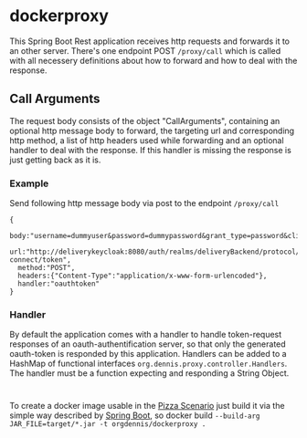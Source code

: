 # dockerproxy

This Spring Boot Rest application receives http requests and forwards it to an other server.
There's one endpoint POST `/proxy/call`  which is called with all necessery definitions about how to forward and how to deal with the response.

## Call Arguments
The request body consists of the object "CallArguments", containing an optional http message body to forward, the targeting url and corresponding http method, a list of http headers used while forwarding and an optional handler to deal with the response. If this handler is missing the response is just getting back as it is.

### Example
Send following http message body via post to the endpoint `/proxy/call`
```
{
  body:"username=dummyuser&password=dummypassword&grant_type=password&client_id=dummyclientid",
  url:"http://deliverykeycloak:8080/auth/realms/deliveryBackend/protocol/openid-connect/token",
  method:"POST",
  headers:{"Content-Type":"application/x-www-form-urlencoded"},
  handler:"oauthtoken"
}
```        

### Handler
By default the application comes with a handler to handle token-request responses of an oauth-authentification server, so that only the generated oauth-token is responded by this application.
Handlers can be added to a HashMap of functional interfaces `org.dennis.proxy.controller.Handlers`. The handler must be a function expecting and responding a String Object.


#
To create a docker image usable in the [Pizza Scenario](https://github.com/dennisgassner/pizza-delivery) just build it via the simple way described by [Spring Boot](https://spring.io/guides/topicals/spring-boot-docker/), so docker build `--build-arg JAR_FILE=target/*.jar -t orgdennis/dockerproxy .`
